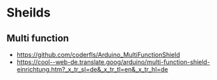 # Sheilds
## Multi function 
- https://github.com/coderfls/Arduino_MultiFunctionShield
 - https://cool--web-de.translate.goog/arduino/multi-function-shield-einrichtung.htm?_x_tr_sl=de&_x_tr_tl=en&_x_tr_hl=de
